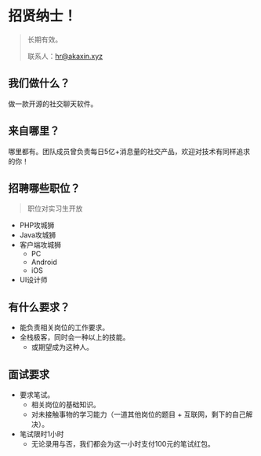 # 招贤纳士！

> 长期有效。
>
> 联系人：hr@akaxin.xyz

## 我们做什么？

做一款开源的社交聊天软件。

## 来自哪里？

哪里都有。团队成员曾负责每日5亿+消息量的社交产品，欢迎对技术有同样追求的你！

## 招聘哪些职位？

> 职位对实习生开放

* PHP攻城狮
* Java攻城狮
* 客户端攻城狮
    * PC
    * Android
    * iOS
* UI设计师

## 有什么要求？

* 能负责相关岗位的工作要求。
* 全栈极客，同时会一种以上的技能。
    * 或期望成为这种人。

## 面试要求

* 要求笔试。
    * 相关岗位的基础知识。
    * 对未接触事物的学习能力（一道其他岗位的题目 + 互联网，剩下的自己解决）。
* 笔试限时1小时
    * 无论录用与否，我们都会为这一小时支付100元的笔试红包。
